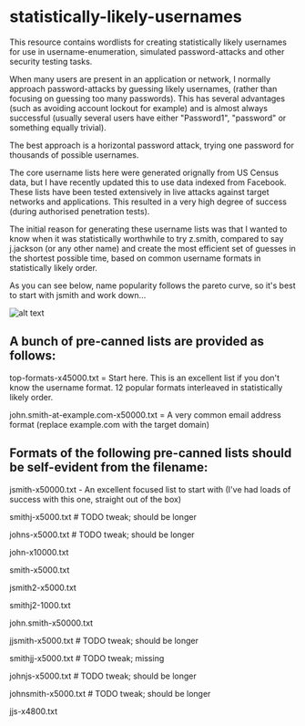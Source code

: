 # statistically-likely-usernames
This resource contains wordlists for creating statistically likely usernames for use in username-enumeration, simulated password-attacks and other security testing tasks.

When many users are present in an application or network, I normally approach password-attacks by guessing likely usernames, (rather than focusing on guessing too many passwords). This has several advantages (such as avoiding account lockout for example) and is almost always successful (usually several users have either "Password1", "password" or something equally trivial).

The best approach is a horizontal password attack, trying one password for thousands of possible usernames.

The core username lists here were generated orignally from US Census data, but I have recently updated this to use data indexed from Facebook. These lists have been tested extensively in live attacks against target networks and applications. This resulted in a very high degree of success (during authorised penetration tests).

The initial reason for generating these username lists was that I wanted to know when it was statistically worthwhile to try z.smith, compared to say j.jackson (or any other name) and create the most efficient set of guesses in the shortest possible time, based on common username formats in statistically likely order.

As you can see below, name popularity follows the pareto curve, so it's best to start with jsmith and work down...

![alt text](https://github.com/insidetrust/statistically-likely-usernames/blob/master/popular-names.JPG "Pereto curves are awesome")

## A bunch of pre-canned lists are provided as follows:

top-formats-x45000.txt = Start here. This is an excellent list if you don't know the username format. 12 popular formats interleaved in statistically likely order.

john.smith-at-example.com-x50000.txt = A very common email address format (replace example.com with the target domain)

## Formats of the following pre-canned lists should be self-evident from the filename:

jsmith-x50000.txt - An excellent focused list to start with (I've had loads of success with this one, straight out of the box)

smithj-x5000.txt # TODO tweak; should be longer

johns-x5000.txt # TODO tweak; should be longer

john-x10000.txt

smith-x5000.txt

jsmith2-x5000.txt

smithj2-1000.txt

john.smith-x50000.txt

jjsmith-x5000.txt  # TODO tweak; should be longer

smithjj-x5000.txt # TODO tweak; missing

johnjs-x5000.txt # TODO tweak; should be longer

johnsmith-x5000.txt # TODO tweak; should be longer

jjs-x4800.txt 

